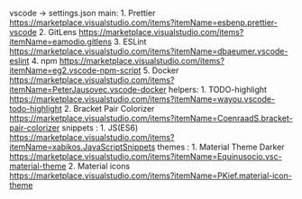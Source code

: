 
vscode -> settings.json 
main: 
    1. Prettier https://marketplace.visualstudio.com/items?itemName=esbenp.prettier-vscode
    2. GitLens https://marketplace.visualstudio.com/items?itemName=eamodio.gitlens
    3. ESLint https://marketplace.visualstudio.com/items?itemName=dbaeumer.vscode-eslint
    4. npm https://marketplace.visualstudio.com/items?itemName=eg2.vscode-npm-script
    5. Docker https://marketplace.visualstudio.com/items?itemName=PeterJausovec.vscode-docker
helpers:
    1. TODO-highlight https://marketplace.visualstudio.com/items?itemName=wayou.vscode-todo-highlight
    2. Bracket Pair Colorizer https://marketplace.visualstudio.com/items?itemName=CoenraadS.bracket-pair-colorizer
snippets : 
    1. JS(ES6) https://marketplace.visualstudio.com/items?itemName=xabikos.JavaScriptSnippets
themes :
    1. Material Theme Darker https://marketplace.visualstudio.com/items?itemName=Equinusocio.vsc-material-theme
    2. Material icons https://marketplace.visualstudio.com/items?itemName=PKief.material-icon-theme